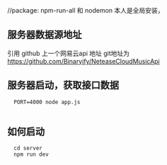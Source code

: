 
  //package: npm-run-all 和 nodemon 本人是全局安装，

  ## 服务器数据源地址
  引用 github 上一个网易云api 地址 git地址为 https://github.com/Binaryify/NeteaseCloudMusicApi

  ## 服务器启动，获取接口数据
  ```
    PORT=4000 node app.js
    
  ```

  ## 如何启动
  ```
    cd server
    npm run dev

  ```